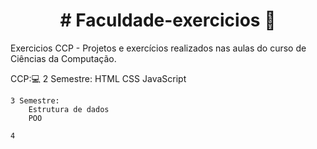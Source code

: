 <h1 align="center"> # Faculdade-exercicios 🚀</h1>
Exercicios CCP - Projetos e exercícios realizados nas aulas do curso de Ciências da Computação.

CCP:💻
    2 Semestre:
        HTML
        CSS
        JavaScript
        
    3 Semestre:
        Estrutura de dados
        POO
        
    4
